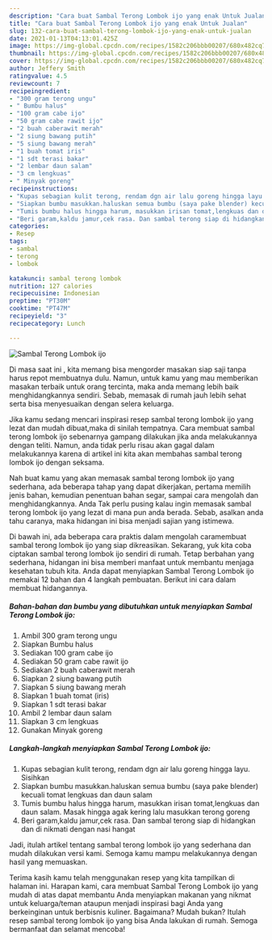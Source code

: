 ```yaml
---
description: "Cara buat Sambal Terong Lombok ijo yang enak Untuk Jualan"
title: "Cara buat Sambal Terong Lombok ijo yang enak Untuk Jualan"
slug: 132-cara-buat-sambal-terong-lombok-ijo-yang-enak-untuk-jualan
date: 2021-01-13T04:13:01.425Z
image: https://img-global.cpcdn.com/recipes/1582c206bbb00207/680x482cq70/sambal-terong-lombok-ijo-foto-resep-utama.jpg
thumbnail: https://img-global.cpcdn.com/recipes/1582c206bbb00207/680x482cq70/sambal-terong-lombok-ijo-foto-resep-utama.jpg
cover: https://img-global.cpcdn.com/recipes/1582c206bbb00207/680x482cq70/sambal-terong-lombok-ijo-foto-resep-utama.jpg
author: Jeffery Smith
ratingvalue: 4.5
reviewcount: 7
recipeingredient:
- "300 gram terong ungu"
- " Bumbu halus"
- "100 gram cabe ijo"
- "50 gram cabe rawit ijo"
- "2 buah caberawit merah"
- "2 siung bawang putih"
- "5 siung bawang merah"
- "1 buah tomat iris"
- "1 sdt terasi bakar"
- "2 lembar daun salam"
- "3 cm lengkuas"
- " Minyak goreng"
recipeinstructions:
- "Kupas sebagian kulit terong, rendam dgn air lalu goreng hingga layu. Sisihkan"
- "Siapkan bumbu masukkan.haluskan semua bumbu (saya pake blender) kecuali tomat lengkuas dan daun salam"
- "Tumis bumbu halus hingga harum, masukkan irisan tomat,lengkuas dan daun salam. Masak hingga agak kering lalu masukkan terong goreng"
- "Beri garam,kaldu jamur,cek rasa. Dan sambal terong siap di hidangkan dan di nikmati dengan nasi hangat"
categories:
- Resep
tags:
- sambal
- terong
- lombok

katakunci: sambal terong lombok 
nutrition: 127 calories
recipecuisine: Indonesian
preptime: "PT30M"
cooktime: "PT47M"
recipeyield: "3"
recipecategory: Lunch

---
```



![Sambal Terong Lombok ijo](https://img-global.cpcdn.com/recipes/1582c206bbb00207/680x482cq70/sambal-terong-lombok-ijo-foto-resep-utama.jpg)

Di masa  saat ini , kita memang bisa mengorder masakan siap saji tanpa harus repot membuatnya dulu. Namun, untuk kamu yang mau memberikan masakan terbaik untuk orang tercinta, maka anda memang lebih baik menghidangkannya sendiri. Sebab, memasak di rumah jauh lebih sehat serta bisa menyesuaikan dengan selera keluarga.

Jika kamu sedang mencari inspirasi resep sambal terong lombok ijo yang lezat dan mudah dibuat,maka di sinilah tempatnya. Cara membuat sambal terong lombok ijo  sebenarnya gampang dilakukan jika anda melakukannya dengan teliti. Namun, anda tidak perlu risau akan gagal dalam melakukannya 
karena di artikel ini kita akan membahas sambal terong lombok ijo dengan seksama.  



Nah buat kamu yang akan memasak sambal terong lombok ijo yang sederhana, ada beberapa tahap yang dapat dikerjakan, pertama memilih jenis bahan, kemudian penentuan bahan segar, sampai cara mengolah dan menghidangkannya. Anda Tak perlu pusing kalau ingin memasak sambal terong lombok ijo yang lezat di mana pun anda berada. Sebab, asalkan anda  tahu caranya, maka hidangan ini bisa menjadi sajian yang istimewa.

Di bawah ini, ada beberapa cara praktis  dalam mengolah caramembuat sambal terong lombok ijo yang siap dikreasikan. Sekarang, yuk kita coba ciptakan sambal terong lombok ijo sendiri di rumah. Tetap berbahan yang sederhana, hidangan ini bisa memberi manfaat untuk membantu menjaga kesehatan tubuh kita. Anda dapat menyiapkan Sambal Terong Lombok ijo memakai 12 bahan dan 4 langkah pembuatan. Berikut ini cara dalam membuat hidangannya.

<!--inarticleads1-->

##### Bahan-bahan dan bumbu yang dibutuhkan untuk menyiapkan Sambal Terong Lombok ijo:

1. Ambil 300 gram terong ungu
1. Siapkan  Bumbu halus
1. Sediakan 100 gram cabe ijo
1. Sediakan 50 gram cabe rawit ijo
1. Sediakan 2 buah caberawit merah
1. Siapkan 2 siung bawang putih
1. Siapkan 5 siung bawang merah
1. Siapkan 1 buah tomat (iris)
1. Siapkan 1 sdt terasi bakar
1. Ambil 2 lembar daun salam
1. Siapkan 3 cm lengkuas
1. Gunakan  Minyak goreng




<!--inarticleads2-->

##### Langkah-langkah menyiapkan Sambal Terong Lombok ijo:

1. Kupas sebagian kulit terong, rendam dgn air lalu goreng hingga layu. Sisihkan
1. Siapkan bumbu masukkan.haluskan semua bumbu (saya pake blender) kecuali tomat lengkuas dan daun salam
1. Tumis bumbu halus hingga harum, masukkan irisan tomat,lengkuas dan daun salam. Masak hingga agak kering lalu masukkan terong goreng
1. Beri garam,kaldu jamur,cek rasa. Dan sambal terong siap di hidangkan dan di nikmati dengan nasi hangat




Jadi, itulah artikel tentang  sambal terong lombok ijo  yang sederhana dan mudah dilakukan versi kami. Semoga kamu mampu melakukannya dengan hasil yang memuaskan. 

Terima kasih kamu telah menggunakan resep yang kita tampilkan di halaman ini. Harapan kami, cara membuat  Sambal Terong Lombok ijo yang mudah di atas dapat membantu Anda menyiapkan makanan yang nikmat untuk keluarga/teman ataupun menjadi inspirasi bagi Anda yang berkeinginan untuk berbisnis kuliner. Bagaimana? Mudah bukan? Itulah resep sambal terong lombok ijo yang bisa Anda lakukan di rumah. Semoga bermanfaat dan selamat mencoba!


